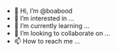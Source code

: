 - 👋 Hi, I’m @boabood
- 👀 I’m interested in ...
- 🌱 I’m currently learning ...
- 💞️ I’m looking to collaborate on ...
- 📫 How to reach me ...

<!---
boabood/boabood is a ✨ special ✨ repository because its `README.md` (this file) appears on your GitHub profile.
You can click the Preview link to take a look at your changes.
--->
